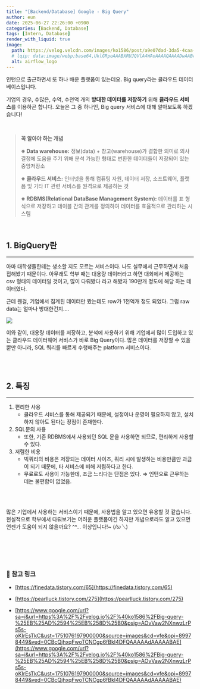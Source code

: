 ```yaml
---
title: "[Backend/Database] Google - Big Query"
author: eun
date: 2025-06-27 22:26:00 +0900
categories: [Backend, Database]
tags: [Intern, Database]
render_with_liquid: true
image:
  path: https://velog.velcdn.com/images/ko1586/post/a9e07dad-3da5-4caa-8de1-5d05eb82efb9/image.webp
  # lqip: data:image/webp;base64,UklGRpoAAABXRUJQVlA4WAoAAAAQAAAADwAABwAAQUxQSDIAAAARL0AmbZurmr57yyIiqE8oiG0bejIYEQTgqiDA9vqnsUSI6H+oAERp2HZ65qP/VIAWAFZQOCBCAAAA8AEAnQEqEAAIAAVAfCWkAALp8sF8rgRgAP7o9FDvMCkMde9PK7euH5M1m6VWoDXf2FkP3BqV0ZYbO6NA/VFIAAAA
  alt: airflow_logo
---
```




인턴으로 출근하면서 또 하나 배운 플랫폼이 있는데요. Big query라는 클라우드 데이터베이스입니다. 

기업의 경우, 수많은, 수억, 수천억 개의 **방대한 데이터를 저장하기** 위해 **클라우드 서비스**를 이용하곤 합니다. 오늘은 그 중 하나인, Big query 서비스에 대해 알아보도록 하겠습니다!

<br>

> **꼭 알아야 하는 개념**
> 
> 
> **※ Data warehouse:** 정보(data) + 창고(warehouse)가 결합한 의미로 의사결정에 도움을 주기 위해 분석 가능한 형태로 변환한 데이터들이 저장되어 있는 중앙저장소
> 
> **※ 클라우드 서비스:** 인터넷을 통해 컴퓨팅 자원, 데이터 저장, 소프트웨어, 플랫폼 및 기타 IT 관련 서비스를 원격으로 제공하는 것
> 
> **※ RDBMS(Relational DataBase Management System):** 데이터를 표 형식으로 저장하고 테이블 간의 관계를 정의하여 데이터를 효율적으로 관리하는 시스템
> 

<br>

## 1. BigQuery란

---

아마 대학생들한테는 생소할 지도 모르는 서비스이다. 나도 실무에서 근무하면서 처음 접해봤기 때문이다. 아무래도 학부 때는 대용량 데이터라고 하면 대회에서 제공하는 csv 형태의 데이터일 것이고, 많이 다뤄봤다 라고 해봤자 190만개 정도에 해당 하는 데이터였다.

근데 웬걸, 기업에서 집계된 데이터만 봤는데도 row가 1천억개 정도 되었다. 그럼 raw data는 얼마나 방대한건지….

![](https://velog.velcdn.com/images/ko1586/post/a9e07dad-3da5-4caa-8de1-5d05eb82efb9/image.webp)

이와 같이, 대용량 데이터를 저장하고, 분석에 사용하기 위해 기업에서 많이 도입하고 있는 클라우드 데이터웨어 서비스가 바로 Big Query이다. 많은 데이터를 저장할 수 있을 뿐만 아니라, SQL 쿼리를 빠르게 수행해주는 platform 서비스이다.

<br><br>

## 2. 특징

---

1. 편리한 사용
    - 클라우드 서비스를 통해 제공되기 때문에, 설정이나 운영이 필요하지 않고, 설치하지 않아도 된다는 장점이 존재한다.
2. SQL문의 사용
    - 또한, 기존 RDBMS에서 사용되던 SQL 문을 사용하면 되므로, 편리하게 사용할 수 있다.
3. 저렴한 비용
    - 빅쿼리의 비용은 저장되는 데이터 사이즈, 쿼리 시에 발생하는 비용만큼만 과금이 되기 때문에, 타 서비스에 비해 저렴하다고 한다.
    - 무료로도 사용이 가능한데, 조금 느리다는 단점은 있다. ⇒ 인턴으로 근무하는 데는 불편함이 없었음.

<br><br>

많은 기업에서 사용하는 서비스이기 때문에, 사용법을 알고 있으면 유용할 것 같습니다. 현실적으로 학부에서 다뤄보기는 어려운 플랫폼이긴 하지만 개념으로라도 알고 있으면 언젠가 도움이 되지 않을까요? ^^… 이상입니다!~ (*/ω＼*)

<br><br><br><br>

### 🔗 참고 링크

- [https://finedata.tistory.com/65](https://finedata.tistory.com/65)

- [https://pearlluck.tistory.com/275](https://pearlluck.tistory.com/275)

- [https://www.google.com/url?sa=i&url=https%3A%2F%2Fvelog.io%2F%40ko1586%2FBig-query-%25EB%25AD%2594%25EB%258D%25B0&psig=AOvVaw2NXnwzLrPs5s-oKIrEsTkC&ust=1751076197900000&source=images&cd=vfe&opi=89978449&ved=0CBcQjhxqFwoTCNCgp6fBkI4DFQAAAAAdAAAAABAE](https://www.google.com/url?sa=i&url=https%3A%2F%2Fvelog.io%2F%40ko1586%2FBig-query-%25EB%25AD%2594%25EB%258D%25B0&psig=AOvVaw2NXnwzLrPs5s-oKIrEsTkC&ust=1751076197900000&source=images&cd=vfe&opi=89978449&ved=0CBcQjhxqFwoTCNCgp6fBkI4DFQAAAAAdAAAAABAE)